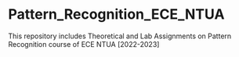 # Pattern_Recognition_ECE_NTUA
This repository includes Theoretical and Lab Assignments on Pattern Recognition course of ECE NTUA [2022-2023]

